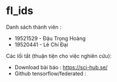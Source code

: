 # fl_ids
Danh sách thành viên :
- 19521529 - Đậu Trọng Hoàng
- 19520441 - Lê Chí Đại

Các lối tắt (thuận tiện cho việc nghiên cứu):
- Download bài báo : https://sci-hub.se/
- Github tensorflow/federated : 

